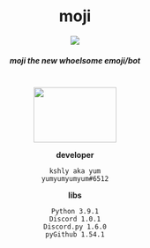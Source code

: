 <!--[![Anurag's github stats](https://github-readme-stats.vercel.app/api?username=yumm-b612&theme=onedark&show_icons=true)](https://github.com/anuraghazra/github-readme-stats) [![Top Langs](https://github-readme-stats.vercel.app/api/top-langs/?username=yumm-b612&layout=compact&theme=onedark)](https://github.com/anuraghazra/github-readme-stats)-->
<div style="Padding: 0px; margin: 0px" align="center">
 <h1>moji</h1>
 <img style="Padding: 0px; margin: 0px" src="https://raw.githubusercontent.com/yumm-b612/moji.py/main/moji.png"/><h5>moji the new whoelsome emoji/bot</h5>
 <br>
 <a href="https://discord.gg/NaXhwqWxV9"><img style="Padding: 0px; margin: 0px" width="150" height="100" src="https://discord.com/assets/e4923594e694a21542a489471ecffa50.svg"/></a>
</div>
<div style="Padding: 0px; margin: 0px" align="center">
 
 **developer** 
 ```text
 kshly aka yum
 yumyumyumyum#6512
 ```
 **libs**
 ```text
 Python 3.9.1
 Discord 1.0.1
 Discord.py 1.6.0
 pyGithub 1.54.1
 ```
</div>
